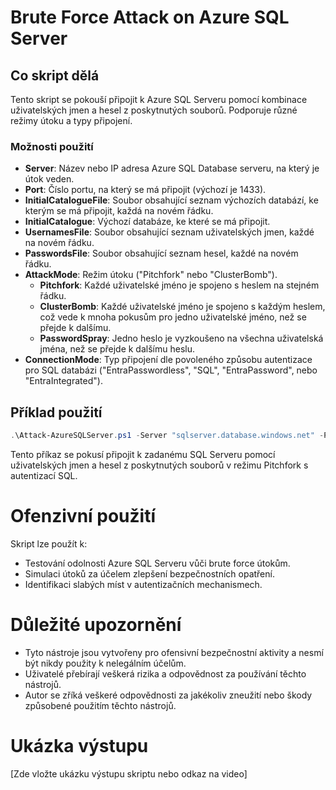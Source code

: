 # Brute Force Attack on Azure SQL Server

## Co skript dělá
Tento skript se pokouší připojit k Azure SQL Serveru pomocí kombinace uživatelských jmen a hesel z poskytnutých souborů. Podporuje různé režimy útoku a typy připojení.

### Možnosti použití
- **Server**: Název nebo IP adresa Azure SQL Database serveru, na který je útok veden.
- **Port**: Číslo portu, na který se má připojit (výchozí je 1433).
- **InitialCatalogueFile**: Soubor obsahující seznam výchozích databází, ke kterým se má připojit, každá na novém řádku.
- **InitialCatalogue**: Výchozí databáze, ke které se má připojit.
- **UsernamesFile**: Soubor obsahující seznam uživatelských jmen, každé na novém řádku.
- **PasswordsFile**: Soubor obsahující seznam hesel, každé na novém řádku.
- **AttackMode**: Režim útoku ("Pitchfork" nebo "ClusterBomb").
  - **Pitchfork**: Každé uživatelské jméno je spojeno s heslem na stejném řádku.
  - **ClusterBomb**: Každé uživatelské jméno je spojeno s každým heslem, což vede k mnoha pokusům pro jedno uživatelské jméno, než se přejde k dalšímu.
  - **PasswordSpray**: Jedno heslo je vyzkoušeno na všechna uživatelská jména, než se přejde k dalšímu heslu.
- **ConnectionMode**: Typ připojení dle povoleného způsobu autentizace pro SQL databázi ("EntraPasswordless", "SQL", "EntraPassword", nebo "EntraIntegrated").

## Příklad použití
```powershell
.\Attack-AzureSQLServer.ps1 -Server "sqlserver.database.windows.net" -Port 1433 -InitialCatalogueFile "initialCatalogue.txt" -UsernamesFile "usernames.txt" -PasswordsFile "passwords.txt" -AttackMode "Pitchfork" -ConnectionMode "SQL"
```

Tento příkaz se pokusí připojit k zadanému SQL Serveru pomocí uživatelských jmen a hesel z poskytnutých souborů v režimu Pitchfork s autentizací SQL.

# Ofenzivní použití
Skript lze použít k:
- Testování odolnosti Azure SQL Serveru vůči brute force útokům.
- Simulaci útoků za účelem zlepšení bezpečnostních opatření.
- Identifikaci slabých míst v autentizačních mechanismech.

# Důležité upozornění
- Tyto nástroje jsou vytvořeny pro ofensivní bezpečnostní aktivity a nesmí být nikdy použity k nelegálním účelům.
- Uživatelé přebírají veškerá rizika a odpovědnost za používání těchto nástrojů.
- Autor se zříká veškeré odpovědnosti za jakékoliv zneužití nebo škody způsobené použitím těchto nástrojů.

# Ukázka výstupu
[Zde vložte ukázku výstupu skriptu nebo odkaz na video]
